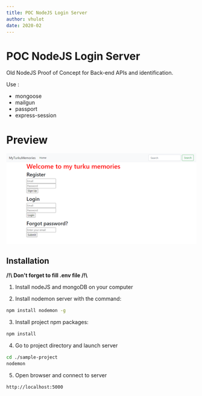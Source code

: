 ```yaml
---
title: POC NodeJS Login Server
author: vhulot
date: 2020-02
---
```


# POC NodeJS Login Server

Old NodeJS Proof of Concept for Back-end APIs and identification.

Use :

-   mongoose
-   mailgun
-   passport
-   express-session

# Preview

![alt-text](img/preview.png 'Preview of web page')

## Installation

**/!\ Don't forget to fill .env file /!\\**

1. Install nodeJS and mongoDB on your computer

2. Install nodemon server with the command:

```sh
npm install nodemon -g
```

3. Install project npm packages:

```sh
npm install
```

4. Go to project directory and launch server

```sh
cd ./sample-project
nodemon
```

5. Open browser and connect to server

```sh
http://localhost:5000
```
